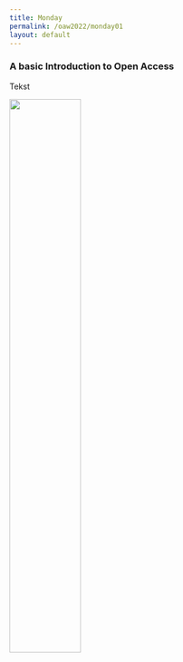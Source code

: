 ```yaml
---
title: Monday
permalink: /oaw2022/monday01
layout: default
---
```


### A basic Introduction to Open Access 

Tekst

<img src="https://raw.githubusercontent.com/rasmusrindomriise/openaccess-dk.github.io/c2863f19d365d6c8dde0218f43ef412bd2381982/images/back%20button.svg"  width=50% height=50%>
